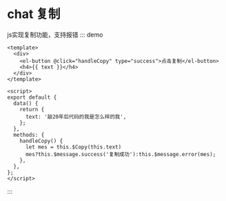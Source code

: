# chat 复制


js实现复制功能，支持报错
::: demo 
```vue 
<template>
  <div>
    <el-button @click="handleCopy" type="success">点击复制</el-button>
    <h4>{{ text }}</h4>
  </div>
</template>

<script>
export default {
  data() {
    return {
      text: '敲20年后代码的我是怎么样的我',
    };
  },
  methods: {
    handleCopy() {
      let mes = this.$Copy(this.text)
      mes?this.$message.success('复制成功'):this.$message.error(mes);
    },
  },
};
</script>

```
:::

<start />
<vssue />